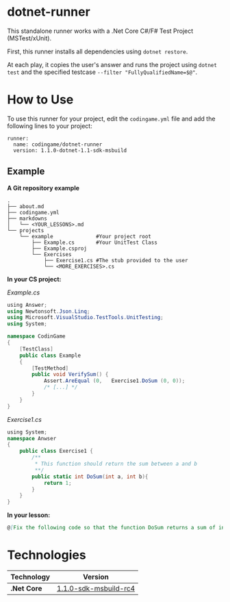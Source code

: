 # dotnet-runner

This standalone runner works with a .Net Core C#/F# Test Project (MSTest/xUnit).

First, this runner installs all dependencies using `dotnet restore`.

At each play, it copies the user's answer and runs the project using `dotnet test` and the specified testcase `--filter "FullyQualifiedName=$@"`. 


# How to Use

To use this runner for your project, edit the `codingame.yml` file and add the following lines to your project:

    runner:
      name: codingame/dotnet-runner
      version: 1.1.0-dotnet-1.1-sdk-msbuild

## Example

**A Git repository example**

```
.
├── about.md
├── codingame.yml
├── markdowns
│   └── <YOUR_LESSONS>.md
└── projects
    └── example              #Your project root
        ├── Example.cs       #Your UnitTest Class
        ├── Example.csproj 
        └── Exercises
            ├── Exercise1.cs #The stub provided to the user
            └── <MORE_EXERCISES>.cs
```

**In your CS project:**

*Example.cs*
```cs
﻿using Answer;
using Newtonsoft.Json.Linq;
using Microsoft.VisualStudio.TestTools.UnitTesting;
using System;

namespace CodinGame
{
    [TestClass]
    public class Example
    {
        [TestMethod]
        public void VerifySum() {
            Assert.AreEqual (0,   Exercise1.DoSum (0, 0));
            /* [...] */
        }
    }
}
```

*Exercise1.cs*
```cs
﻿using System;
namespace Anwser
{
	public class Exercise1 {
		/**
		 * This function should return the sum between a and b
		 **/
		public static int DoSum(int a, int b){
			return 1;
		}
	}
}
```

**In your lesson:**
```md
@[Fix the following code so that the function DoSum returns a sum of integer]({"stubs": ["Exercises/Exercise1.cs"],"command": "CodinGame.Example.VerifySum"})
```

# Technologies

| Technology    |     Version     |
| ------------- | --------------- |
| **.Net Core**      |      [1.1.0-sdk-msbuild-rc4](https://www.microsoft.com/net/core#dockercmd)      |
